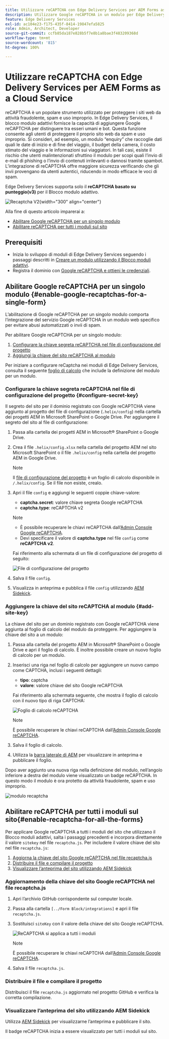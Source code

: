 ```yaml
---
title: Utilizzare reCAPTCHA con Edge Delivery Services per AEM Forms as a Cloud Service
description: Utilizzare Google reCAPTCHA in un modulo per Edge Delivery Services per AEM Forms
feature: Edge Delivery Services
exl-id: ac104e23-f175-435f-8414-19847efa5825
role: Admin, Architect, Developer
source-git-commit: ccfb85da187e828b5f7e8b1a8bae3f483209368d
workflow-type: tm+mt
source-wordcount: '815'
ht-degree: 100%

---
```



# Utilizzare reCAPTCHA con Edge Delivery Services per AEM Forms as a Cloud Service

<!--<span>The **reCAPTCHA** feature is under the pre-release program. To request access to the **reCAPTCHA** feature for Edge Delivery Services for AEM Forms, send an email from your work address to mailto:aem-forms-ea@adobe.com.</span>-->

reCAPTCHA è un popolare strumento utilizzato per proteggere i siti web da attività fraudolente, spam e uso improprio. In Edge Delivery Services, il blocco modulo adattivi fornisce la capacità di aggiungere Google reCAPTCHA per distinguere tra esseri umani e bot. Questa funzione consente agli utenti di proteggere il proprio sito web da spam e uso improprio.
Si consideri, ad esempio, un modulo “enquiry” che raccoglie dati quali le date di inizio e di fine del viaggio, il budget della camera, il costo stimato del viaggio e le informazioni sui viaggiatori. In tali casi, esiste il rischio che utenti malintenzionati sfruttino il modulo per scopi quali l’invio di e-mail di phishing o l’invio di contenuti irrilevanti o dannosi tramite spambot. L’integrazione di reCAPTCHA offre maggiore sicurezza verificando che gli invii provengano da utenti autentici, riducendo in modo efficace le voci di spam.

<!-- ![Recaptcha Image](/help/edge/docs/forms/assets/recaptcha-image.png){width="300" align="center"} -->

Edge Delivery Services supporta solo il **reCAPTCHA basato su punteggio(v3)** per il Blocco modulo adattivo.

![Recaptcha V2](/help/forms/assets/recaptcha-v2-invisible.png){width="300" align="center"}


Alla fine di questo articolo imparerai a:
- [Abilitare Google reCAPTCHA per un singolo modulo](#enable-google-recaptchas-for-a-single-form)
- [Abilitare reCAPTCHA per tutti i moduli sul sito](#enable-recaptcha-for-all-the-forms)

## Prerequisiti

- Inizia lo sviluppo di moduli di Edge Delivery Services seguendo i passaggi descritti in [Creare un modulo utilizzando il Blocco moduli adattivi](/help/edge/docs/forms/create-forms.md).
- Registra il dominio con [Google reCAPTCHA e ottieni le credenziali](https://www.google.com/recaptcha/admin/create).

## Abilitare Google reCAPTCHA per un singolo modulo {#enable-google-recaptchas-for-a-single-form}

L’abilitazione di Google reCAPTCHA per un singolo modulo comporta l’integrazione del servizio Google reCAPTCHA in un modulo web specifico per evitare abusi automatizzati o invii di spam.

Per abilitare Google reCAPTCHA per un singolo modulo:

1. [Configurare la chiave segreta reCAPTCHA nel file di configurazione del progetto](#configure-secret-key)
1. [Aggiungi la chiave del sito reCAPTCHA al modulo](#add-site-key)

Per iniziare a configurare reCaptcha nei moduli di Edge Delivery Services, consulta il seguente [foglio di calcolo](/help/edge/docs/forms/assets/recaptcha.xlsx) che include la definizione del modulo per un modulo.

### Configurare la chiave segreta reCAPTCHA nel file di configurazione del progetto {#configure-secret-key}

Il segreto del sito per il dominio registrato con Google reCAPTCHA viene aggiunto al progetto del file di configurazione (`.helix/config`) nella cartella dei progetti AEM in Microsoft SharePoint o Google Drive. Per aggiungere il segreto del sito al file di configurazione:

1. Passa alla cartella dei progetti AEM in Microsoft® SharePoint o Google Drive.
1. Crea il file `.helix/config.xlsx` nella cartella del progetto AEM nel sito Microsoft SharePoint o il file `.helix/config` nella cartella del progetto AEM in Google Drive.

   >[!NOTE]
   >
   > Il [file di configurazione del progetto](https://www.aem.live/docs/configuration) è un foglio di calcolo disponibile in `/.helix/config`. Se il file non esiste, crealo.

1. Apri il file `config` e aggiungi le seguenti coppie chiave-valore:

   - **captcha.secret**: valore chiave segreta Google reCAPTCHA
   - **captcha.type**: reCAPTCHA v2

   >[!NOTE]
   >
   >  - È possibile recuperare le chiavi reCAPTCHA dall’[Admin Console Google reCAPTCHA](https://www.google.com/recaptcha/admin).
   >  - Devi specificare il valore di **captcha.type** nel file `config` come **reCAPTCHA v2**.

   Fai riferimento alla schermata di un file di configurazione del progetto di seguito:

   ![File di configurazione del progetto](/help/forms/assets/recaptcha-config-file.png)

1. Salva il file `config`.

1. Visualizza in anteprima e pubblica il file `config` utilizzando [AEM Sidekick](https://www.aem.live/developer/tutorial#preview-and-publish-your-content).

### Aggiungere la chiave del sito reCAPTCHA al modulo {#add-site-key}

La chiave del sito per un dominio registrato con Google reCAPTCHA viene aggiunta al foglio di calcolo del modulo da proteggere. Per aggiungere la chiave del sito a un modulo:

1. Passa alla cartella del progetto AEM in Microsoft® SharePoint o Google Drive e apri il foglio di calcolo. È inoltre possibile creare un nuovo foglio di calcolo per un modulo.
1. Inserisci una riga nel foglio di calcolo per aggiungere un nuovo campo come CAPTCHA, inclusi i seguenti dettagli:
   - **tipo**: captcha
   - **valore**: valore chiave del sito Google reCAPTCHA

   Fai riferimento alla schermata seguente, che mostra il foglio di calcolo con il nuovo tipo di riga CAPTCHA:

   ![Foglio di calcolo reCAPTCHA](/help/edge/docs/forms/assets/recaptcha-spreadsheet.png)

   >[!NOTE]
   >
   >  È possibile recuperare le chiavi reCAPTCHA dall’[Admin Console Google reCAPTCHA](https://www.google.com/recaptcha/admin).

1. Salva il foglio di calcolo.
1. Utilizza la [barra laterale di AEM](https://www.aem.live/developer/tutorial#preview-and-publish-your-content) per visualizzare in anteprima e pubblicare il foglio.

Dopo aver aggiunto una nuova riga nella definizione del modulo, nell’angolo inferiore a destra del modulo viene visualizzato un badge reCAPTCHA. In questo modo il modulo è ora protetto da attività fraudolente, spam e uso improprio.

![modulo recaptcha](/help/edge/docs/forms/assets/recaptcha-form.png)

## Abilitare reCAPTCHA per tutti i moduli sul sito{#enable-recaptcha-for-all-the-forms}

Per applicare Google reCAPTCHA a tutti i moduli del sito che utilizzano il Blocco moduli adattivi, salta i passaggi precedenti e incorpora direttamente il valore `sitekey` nel file `recaptcha.js`. Per includere il valore chiave del sito nel file `recaptcha.js`:

1. [Aggiorna la chiave del sito Google reCAPTCHA nel file recaptcha.js](#1-update-google-recaptcha-site-key-in-recaptchajs-file)
1. [Distribuire il file e compilare il progetto](#2-deploy-the-file-and-build-the-project)
1. [Visualizzare l’anteprima del sito utilizzando AEM Sidekick](#3-preview-the-site-using-the-aem-sidekick)

### Aggiornamento della chiave del sito Google reCAPTCHA nel file recaptcha.js

1. Apri l’archivio GitHub corrispondente sul computer locale.
1. Passa alla cartella `[../Form Block/integrations]` e apri il file `recaptcha.js`.
1. Sostituisci `siteKey` con il valore della chiave del sito Google reCAPTCHA.

   ![ReCAPTCHA si applica a tutti i moduli](/help/forms/assets/recaptcha-apply-to-all-forms.png)

   >[!NOTE]
   >
   >  È possibile recuperare le chiavi reCAPTCHA dall’[Admin Console Google reCAPTCHA](https://www.google.com/recaptcha/admin).

1. Salva il file `recaptcha.js`.

### Distribuire il file e compilare il progetto

Distribuisci il file `recaptcha.js` aggiornato nel progetto GitHub e verifica la corretta compilazione.

### Visualizzare l’anteprima del sito utilizzando AEM Sidekick

Utilizza [AEM Sidekick](https://www.aem.live/developer/tutorial#preview-and-publish-your-content) per visualizzarne l’anteprima e pubblicare il sito.

Il badge reCAPTCHA inizia a essere visualizzato per tutti i moduli sul sito.

